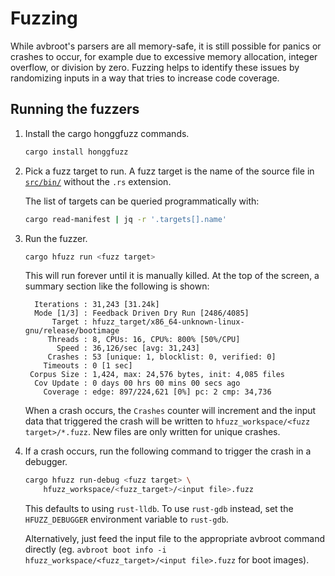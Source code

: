 # Fuzzing

While avbroot's parsers are all memory-safe, it is still possible for panics or crashes to occur, for example due to excessive memory allocation, integer overflow, or division by zero. Fuzzing helps to identify these issues by randomizing inputs in a way that tries to increase code coverage.

## Running the fuzzers

1. Install the cargo honggfuzz commands.

    ```bash
    cargo install honggfuzz
    ```

2. Pick a fuzz target to run. A fuzz target is the name of the source file in [`src/bin/`](./src/bin) without the `.rs` extension.

    The list of targets can be queried programmatically with:

    ```bash
    cargo read-manifest | jq -r '.targets[].name'
    ```

3. Run the fuzzer.

    ```bash
    cargo hfuzz run <fuzz target>
    ```

    This will run forever until it is manually killed. At the top of the screen, a summary section like the following is shown:

    ```
      Iterations : 31,243 [31.24k]
      Mode [1/3] : Feedback Driven Dry Run [2486/4085]
          Target : hfuzz_target/x86_64-unknown-linux-gnu/release/bootimage
         Threads : 8, CPUs: 16, CPU%: 800% [50%/CPU]
           Speed : 36,126/sec [avg: 31,243]
         Crashes : 53 [unique: 1, blocklist: 0, verified: 0]
        Timeouts : 0 [1 sec]
     Corpus Size : 1,424, max: 24,576 bytes, init: 4,085 files
      Cov Update : 0 days 00 hrs 00 mins 00 secs ago
        Coverage : edge: 897/224,621 [0%] pc: 2 cmp: 34,736
    ```

    When a crash occurs, the `Crashes` counter will increment and the input data that triggered the crash will be written to `hfuzz_workspace/<fuzz target>/*.fuzz`. New files are only written for unique crashes.

4. If a crash occurs, run the following command to trigger the crash in a debugger.

    ```bash
    cargo hfuzz run-debug <fuzz target> \
        hfuzz_workspace/<fuzz_target>/<input file>.fuzz
    ```

    This defaults to using `rust-lldb`. To use `rust-gdb` instead, set the `HFUZZ_DEBUGGER` environment variable to `rust-gdb`.

    Alternatively, just feed the input file to the appropriate avbroot command directly (eg. `avbroot boot info -i hfuzz_workspace/<fuzz_target>/<input file>.fuzz` for boot images).
